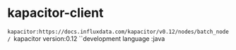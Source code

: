 # kapacitor-client
``kapacitor:https://docs.influxdata.com/kapacitor/v0.12/nodes/batch_node/
``kapacitor version:0.12
``development language :java
